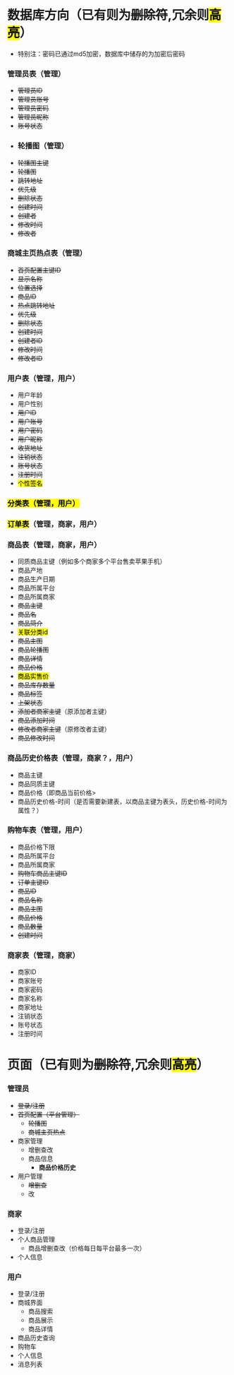 # 数据库方向（已有则为~~删除符~~,冗余则<mark>高亮</mark>）
* 特别注：密码已通过md5加密，数据库中储存的为加密后密码

### 管理员表（管理）
* ~~管理员ID~~
* ~~管理员账号~~
* ~~管理员密码~~
* ~~管理员昵称~~
* ~~账号状态~~
* ### 轮播图（管理）
* ~~轮播图主键~~
* ~~轮播图~~
* ~~跳转地址~~
* ~~优先级~~
* ~~删除状态~~
* ~~创建时间~~
* ~~创建者~~
* ~~修改时间~~
* ~~修改者~~
### 商城主页热点表（管理）
* ~~首页配置主键ID~~
* ~~显示名称~~
* ~~位置选择~~
* ~~商品ID~~
* ~~热点跳转地址~~
* ~~优先级~~
* ~~删除状态~~
* ~~创建时间~~
* ~~创建者ID~~
* ~~修改时间~~
* ~~修改者ID~~

### 用户表（管理，用户）
* 用户年龄
* 用户性别
* ~~用户ID~~
* ~~用户账号~~
* ~~用户密码~~
* ~~用户昵称~~
* ~~收货地址~~
* ~~注销状态~~
* ~~账号状态~~
* ~~注册时间~~
* <mark>个性签名</mark>
### <mark>分类表（管理，用户）</mark>
### <mark>订单表</mark>（管理，商家，用户）

### 商品表（管理，商家，用户）
* 同质商品主键（例如多个商家多个平台售卖苹果手机）
* 商品产地
* 商品生产日期
* 商品所属平台
* 商品所属商家
* ~~商品主键~~
* ~~商品名~~
* ~~商品简介~~
* <mark>关联分类id</mark>
* ~~商品主图~~
* ~~商品轮播图~~
* ~~商品详情~~
* ~~商品价格~~
* <mark>商品实售价</mark>
* ~~商品库存数量~~
* ~~商品标签~~
* ~~上架状态~~
* ~~添加者商家主键~~（原添加者主键）
* ~~商品添加时间~~
* ~~修改者商家主键~~（原修改者主键）
* ~~商品修改时间~~
### 商品历史价格表（管理，商家？，用户）
* 商品主键
* 商品同质主键
* 商品价格（即商品当前价格>
* 商品历史价格-时间（是否需要新建表，以商品主键为表头，历史价格-时间为属性？）
### 购物车表（管理，用户）
* 商品价格下限
* 商品所属平台
* 商品所属商家
* ~~购物车商品主键ID~~
* ~~订单主键ID~~
* ~~商品ID~~
* ~~商品名称~~
* ~~商品主图~~
* ~~商品价格~~
* ~~商品数量~~
* ~~创建时间~~
### 商家表（管理，商家）
* 商家ID
* 商家账号
* 商家密码
* 商家名称
* 商家地址
* 注销状态
* 账号状态
* 注册时间

# 页面（已有则为~~删除符~~,冗余则<mark>高亮</mark>）

### 管理员
* ~~登录/注册~~
* ~~首页配置（平台管理）~~
  * ~~轮播图~~
  * ~~商城主页热点~~
* 商家管理
  * 增删查改
  * 商品信息
    * **商品价格历史**
* 用户管理
  * ~~增删查~~
  * 改
### 商家
* 登录/注册
* 个人商品管理
  * 商品增删查改（价格每日每平台最多一次）
* 个人信息
### 用户
* 登录/注册
* 商城界面
  * 商品搜索
  * 商品展示
  * 商品详情
* 商品历史查询
* 购物车
* 个人信息
* 消息列表
